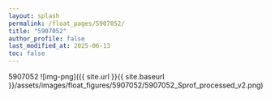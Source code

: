 ```yaml
---
layout: splash
permalink: /float_pages/5907052/
title: "5907052"
author_profile: false
last_modified_at: 2025-06-13
toc: false
---
```

 
5907052
![img-png]({{ site.url }}{{ site.baseurl }}/assets/images/float_figures/5907052/5907052_Sprof_processed_v2.png)